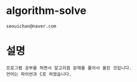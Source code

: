 # algorithm-solve
```
seouichan@naver.com
```

# 설명
```
프로그램 공부를 하면서 알고리즘 문제를 풀어서 올린 것입니다.
언어는 파이썬과 C로 하였습니다.
```
